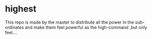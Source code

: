 # highest
This repo is made by the master to distribute all the power in the sub-ordinates and make them feel powerful as the high-command ,but only feel....
